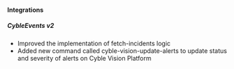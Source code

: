 #### Integrations

##### CybleEvents v2
- Improved the implementation of fetch-incidents logic
- Added new command called cyble-vision-update-alerts to update status and severity of alerts on Cyble Vision Platform